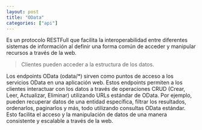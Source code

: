 ```yaml
---
layout: post
title: "OData"
categories: ["api"]
---
```


Es un protocolo RESTFull que <!--more-->facilita la interoperabilidad entre diferentes sistemas de información al definir una forma común de acceder y manipular recursos a través de la web.

> Clientes pueden acceder a la estructura de los datos.

Los endpoints OData (odata/*) sirven como puntos de acceso a los servicios OData en una aplicación web. Estos endpoints permiten a los clientes interactuar con los datos a través de operaciones CRUD (Crear, Leer, Actualizar, Eliminar) utilizando URLs estándar de OData. Por ejemplo, pueden recuperar datos de una entidad específica, filtrar los resultados, ordenarlos, paginarlos y más, todo utilizando consultas OData estándar. Esto facilita el acceso y la manipulación de datos de una manera consistente y escalable a través de la web.